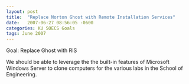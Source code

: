 ```yaml
---
layout: post
title:  "Replace Norton Ghost with Remote Installation Services"
date:   2007-06-27 08:56:05 -0600
categories: KU SOECS Goals
tags: June 2007
---
```

Goal: Replace Ghost with RIS

We should be able to leverage the the built-in features of Microsoft Windows Server to clone computers for the various labs in the School of Engineering.
